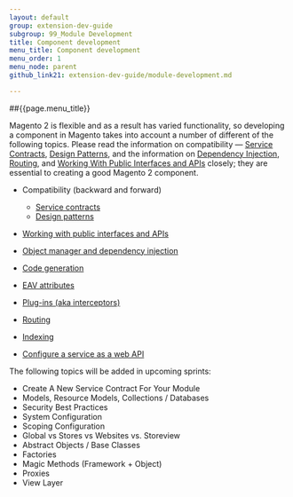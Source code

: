 ```yaml
---
layout: default
group: extension-dev-guide
subgroup: 99_Module Development
title: Component development
menu_title: Component development
menu_order: 1
menu_node: parent
github_link21: extension-dev-guide/module-development.md

---
```


##{{page.menu_title}}

Magento 2 is flexible and as a result has varied functionality, so developing a component in Magento takes into account a number of different of the following topics. Please read the information on compatibility &#8212; [Service Contracts]({{site.gdeurl21}}extension-dev-guide/service-contracts/service-contracts.html), [Design Patterns]({{site.gdeurl21}}extension-dev-guide/service-contracts/design-patterns.html), and the information on [Dependency Injection]({{site.gdeurl21}}extension-dev-guide/depend-inj.html), [Routing]({{site.gdeurl21}}extension-dev-guide/routing.html), and [Working With Public Interfaces and APIs]({{site.gdeurl21}}extension-dev-guide/api-concepts.html) closely; they are essential to creating a good Magento 2 component.


* Compatibility (backward and forward)
   * [Service contracts]({{site.gdeurl21}}extension-dev-guide/service-contracts/service-contracts.html)
   * [Design patterns]({{site.gdeurl21}}extension-dev-guide/service-contracts/design-patterns.html)

* [Working with public interfaces and APIs]({{site.gdeurl21}}extension-dev-guide/api-concepts.html)
* [Object manager and dependency injection]({{site.gdeurl21}}extension-dev-guide/depend-inj.html)
* [Code generation]({{site.gdeurl21}}extension-dev-guide/code-generation.html)
* [EAV attributes]({{site.gdeurl21}}extension-dev-guide/attributes.html)
* [Plug-ins (aka interceptors)]({{site.gdeurl21}}extension-dev-guide/plugins.html)
* [Routing]({{site.gdeurl21}}extension-dev-guide/routing.html)
* [Indexing]({{site.gdeurl21}}extension-dev-guide/indexing.html)
* [Configure a service as a web API]({{site.gdeurl21}}extension-dev-guide/service-contracts/service-to-web-service.html#configure-webapi)

The following topics will be added in upcoming sprints:

* Create A New Service Contract For Your Module
* Models, Resource Models, Collections / Databases
* Security Best Practices
* System Configuration
* Scoping Configuration
* Global vs Stores vs Websites vs. Storeview
* Abstract Objects / Base Classes
* Factories
* Magic Methods (Framework + Object)
* Proxies
* View Layer

